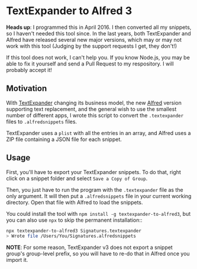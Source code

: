 # TextExpander to Alfred 3

**Heads up**: I programmed this in April 2016. I then converted all my snippets, so I haven't needed this tool since. In the last years, both TextExpander and Alfred have released several new major versions, which may or may not work with this tool (Judging by the support requests I get, they don't!)

If this tool does not work, I can't help you. If you know Node.js, you may be able to fix it yourself and send a Pull Request to my respository. I will probably accept it!

## Motivation

With [TextExpander](https://smilesoftware.com/textexpander) changing its business model, the new [Alfred](https://www.alfredapp.com/) version supporting text replacement, and the general wish to use the smallest number of different apps, I wrote this script to convert the `.textexpander` files to `.alfredsnippets` files.

TextExpander uses a `plist` with all the entries in an array, and Alfred uses a ZIP file containing a JSON file for each snippet.

## Usage

First, you'll have to export your TextExpander snippets. To do that, right click on a snippet folder and select `Save a Copy of Group`.

Then, you just have to run the program with the `.textexpander` file as the only argument. It will then put a `.alfredsnippets` file in your current working directory. Open that file with Alfred to load the snippets.

You could install the tool with `npm install -g textexpander-to-alfred3`, but you can also use `npx` to skip the permanent installation::

```sh
npx textexpander-to-alfred3 Signatures.textexpander
> Wrote file /Users/You/Signatures.alfredsnippets
```

__NOTE__: For some reason, TextExpander v3 does not export a snippet group's group-level prefix, so you will have to re-do that in Alfred once you import it.
